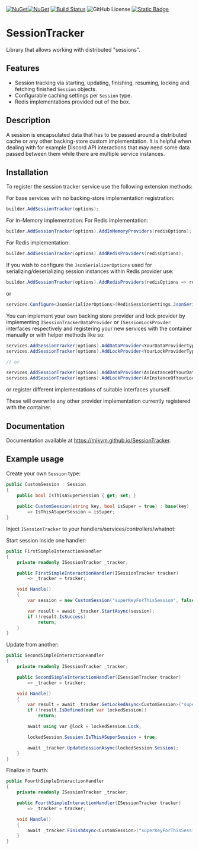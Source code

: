 [![NuGet](https://img.shields.io/nuget/v/SessionTracker)](https://www.nuget.org/packages/SessionTracker)[![NuGet](https://img.shields.io/nuget/dt/SessionTracker
)](https://www.nuget.org/packages/SessionTracker)
[![Build Status](https://github.com/MikyM/SessionTracker/actions/workflows/release.yml/badge.svg)](https://github.com/MikyM/SessionTracker/actions)
![GitHub License](https://img.shields.io/github/license/MikyM/SessionTracker)
[![Static Badge](https://img.shields.io/badge/Documentation-SessionTracker-Green)](https://mikym.github.io/SessionTracker)


# SessionTracker

Library that allows working with distributed "sessions".

## Features

- Session tracking via starting, updating, finishing, resuming, locking and fetching finished `Session` objects.
- Configurable caching settings per `Session` type.
- Redis implementations provided out of the box.

## Description

A session is encapsulated data that has to be passed around a distributed cache or any other backing-store custom implementation. It is helpful when dealing with for example Discord API interactions that may need some data passed between them while there are multiple service instances.

## Installation

To register the session tracker service use the following extension methods:

For base services with no backing-store implementation registration:
```csharp
builder.AddSessionTracker(options);
```

For In-Memory implementation:
For Redis implementation:
```csharp
builder.AddSessionTracker(options).AddInMemoryProviders(redisOptions);
```

For Redis implementation:
```csharp
builder.AddSessionTracker(options).AddRedisProviders(redisOptions);
```
If you wish to configure the `JsonSerializerOptions` used for serializing/deserializing session instances within Redis provider use:
```csharp
builder.AddSessionTracker(options).AddRedisProviders(redisOptions => redisOptions.JsonSerializerConfiguration = ...);
```
or
```csharp
services.Configure<JsonSerializerOptions>(RedisSessionSettings.JsonSerializerName, yourOptions);
```


You can implement your own backing store provider and lock provider by implementing `ISessionTrackerDataProvider` or `ISessionLockProvder` interfaces respectively and registering your new services with the container manually or with helper methods like so:
```csharp
services.AddSessionTracker(options).AddDataProvider<YourDataProviderType>();
services.AddSessionTracker(options).AddLockProvider<YourLockProviderType>();

// or 

services.AddSessionTracker(options).AddDataProvider(AnInstanceOfYourDataProvider);
services.AddSessionTracker(options).AddLockProvider(AnInstanceOfYourLockProvider);
```
or register different implementations of suitable interfaces yourself.

These will overwrite any other provider implementation currently registered with the container.

## Documentation

Documentation available at https://mikym.github.io/SessionTracker.

## Example usage

Create your own `Session` type:
```csharp
public CustomSession : Session
{
    public bool IsThisASuperSession { get; set; }
    
    public CustomSession(string key, bool isSuper = true) : base(key)
        => IsThisASuperSession = isSuper;
}
```

Inject `ISessionTracker` to your handlers/services/controllers/whatnot:

Start session inside one handler:
```csharp
public FirstSimpleInteractionHandler
{
    private readonly ISessionTracker _tracker;

    public FirstSimpleInteractionHandler(ISessionTracker tracker)
        => _tracker = tracker;

    void Handle()
    {
        var session = new CustomSession("superKeyForThisSession", false);

        var result = await _tracker.StartAsync(session);
        if (!result.IsSuccess)
            return;
    }
}
```

Update from another:
```csharp
public SecondSimpleInteractionHandler
{
    private readonly ISessionTracker _tracker;

    public SecondSimpleInteractionHandler(ISessionTracker tracker)
        => _tracker = tracker;

    void Handle()
    {
        var result = await _tracker.GetLockedAsync<CustomSession>("superKeyForThisSession");
        if (!result.IsDefined(out var lockedSession))
            return;

        await using var @lock = lockedSession.Lock;

        lockedSession.Session.IsThisASuperSession = true;

        await _tracker.UpdateSessionAsync(lockedSession.Session);
    }
}
```

Finalize in fourth:
```csharp
public FourthSimpleInteractionHandler
{
    private readonly ISessionTracker _tracker;

    public FourthSimpleInteractionHandler(ISessionTracker tracker)
        => _tracker = tracker;

    void Handle()
    {
        await _tracker.FinishAsync<CustomSession>("superKeyForThisSession");
    }
}
```

